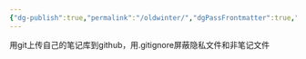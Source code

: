 ```yaml
---
{"dg-publish":true,"permalink":"/oldwinter/","dgPassFrontmatter":true,"created":"2024-12-07T16:31:35.572+08:00","updated":"2024-12-07T16:54:03.544+08:00"}
---
```



用git上传自己的笔记库到github，用.gitignore屏蔽隐私文件和非笔记文件
